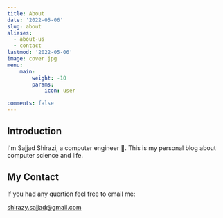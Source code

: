 ```yaml
---
title: About
date: '2022-05-06'
slug: about
aliases:
  - about-us
  - contact
lastmod: '2022-05-06'
image: cover.jpg
menu:
    main: 
        weight: -10
        params:
            icon: user

comments: false
---
```

## Introduction

I'm Sajjad Shirazi, a computer engineer 🙂. This is my personal blog about computer science and life.

## My Contact

If you had any quertion feel free to email me:

shirazy.sajjad@gmail.com
